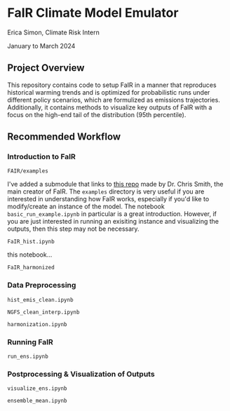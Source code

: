 # FaIR Climate Model Emulator
Erica Simon, Climate Risk Intern

January to March 2024

## Project Overview
This repository contains code to setup FaIR in a manner that reproduces historical warming trends and is optimized for probabilistic runs under different policy scenarios, which are formulized as emissions trajectories. Additionally, it contains methods to visualize key outputs of FaIR with a focus on the high-end tail of the distribution (95th percentile).

## Recommended Workflow

### Introduction to FaIR

`FAIR/examples`

I've added a submodule that links to [this repo](https://github.com/OMS-NetZero/FAIR/tree/master) made by Dr. Chris Smith, the main creator of FaIR. The `examples` directory is very useful if you are interested in understanding how FaIR works, especially if you'd like to modify/create an instance of the model. The notebook `basic_run_example.ipynb` in particular is a great introduction. However, if you are just interested in running an exisiting instance and visualizing the outputs, then this step may not be necessary.

`FaIR_hist.ipynb` 

this notebook...

`FaIR_harmonized`


### Data Preprocessing

`hist_emis_clean.ipynb`

`NGFS_clean_interp.ipynb`

`harmonization.ipynb`

### Running FaIR


`run_ens.ipynb`



### Postprocessing & Visualization of Outputs

`visualize_ens.ipynb`

`ensemble_mean.ipynb`
